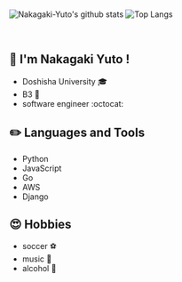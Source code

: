<br>

![Nakagaki-Yuto's github stats](https://github-readme-stats.vercel.app/api?username=Nakagaki-Yuto&show_icons=true&theme=dark)
![Top Langs](https://github-readme-stats.vercel.app/api/top-langs/?username=Nakagaki-Yuto&theme=dark)

<br>

## 👋 I'm Nakagaki Yuto !
* Doshisha University :mortar_board:
* B3 :boy:
* software engineer :octocat:


## :pencil2: Languages and Tools
* Python
* JavaScript
* Go
* AWS
* Django


## :heart_eyes: Hobbies
* soccer :soccer:
* music :guitar:
* alcohol :beers:








